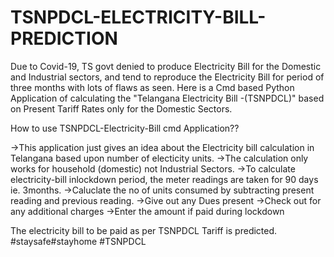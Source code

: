 # TSNPDCL-ELECTRICITY-BILL-PREDICTION
Due to Covid-19, TS govt denied to produce Electricity Bill for the Domestic and Industrial sectors, and tend to reproduce the Electricity Bill for period of three months with lots of flaws as seen.  Here is a Cmd based Python Application of calculating the "Telangana Electricity Bill -(TSNPDCL)" based on Present Tariff Rates only for the Domestic Sectors.


How to use TSNPDCL-Electricity-Bill cmd Application??

->This application just gives an idea about the Electricity bill calculation in Telangana based upon number of electicity units.
->The calculation only works for household (domestic) not Industrial Sectors.
->To calculate electricity-bill inlockdown period, the meter readings are taken for 90 days ie. 3months.
->Caluclate the no of units consumed by subtracting present reading and previous reading.
->Give out any Dues present
->Check out for any additional charges
->Enter the amount if paid during lockdown 

The electricity bill to be paid as per TSNPDCL Tariff is predicted.
#staysafe#stayhome
#TSNPDCL
